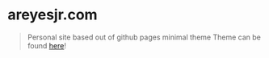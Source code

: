 # areyesjr.com

> Personal site based out of github pages minimal theme
> Theme can be found [here](https://github.com/pages-themes/minimal)!
